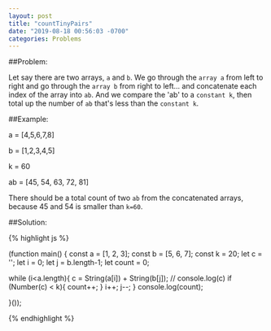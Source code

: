 ```yaml
---
layout: post
title: "countTinyPairs"
date: "2019-08-18 00:56:03 -0700"
categories: Problems
---
```


##Problem:

Let say there are two arrays, `a` and `b`. We go through the `array a` from left to right and go through the `array b` from right to left... and concatenate each index of the array into `ab`. And we compare the 'ab' to a `constant k`, then total up the number of `ab` that's less than the `constant k`.

##Example:

a = [4,5,6,7,8]

b = [1,2,3,4,5]

k = 60

ab = [45, 54, 63, 72, 81]

There should be a total count of two `ab` from the concatenated arrays, because 45 and 54 is smaller than `k=60`.

##Solution:

{% highlight js %}

(function main() {
const a = [1, 2, 3];
const b = [5, 6, 7];
const k = 20;
let c = '';
let i = 0;
let j = b.length-1;
let count = 0;

while (i<a.length){
    c = String(a[i]) + String(b[j]);
    // console.log(c)
    if (Number(c) < k){
        count++;
    }
    i++;
    j--;
}
console.log(count);

}());

{% endhighlight %}
